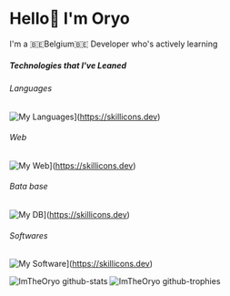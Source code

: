 <h1>Hello👋 I'm Oryo</h1>

<p>I'm a 🇧🇪Belgium🇧🇪 Developer who's actively learning</p>

<h5>Technologies that I've Leaned</h5>
<p></p>

<h6>Languages</h6>

![My Languages](https://skillicons.dev/icons?i=c)](https://skillicons.dev)
<h6>Web</h6>

![My Web](https://skillicons.dev/icons?i=js,html,css,dark)](https://skillicons.dev)
<h6>Bata base</h6>

![My DB](https://skillicons.dev/icons?i=mysql&theme=dark)](https://skillicons.dev)
<h6>Softwares</h6>

![My Software](https://skillicons.dev/icons?i=figma&theme=dark)](https://skillicons.dev)


![ImTheOryo github-stats](https://stats.dooboo.io/api/github-stats-advanced?login=ImTheOryo)
![ImTheOryo github-trophies](https://stats.dooboo.io/api/github-trophies?login=ImTheOryo)



